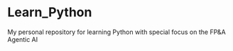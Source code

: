 # Learn_Python
My personal repository for learning Python with special focus on the FP&A Agentic AI

